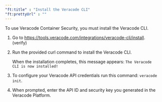 ```yaml
---
"ft:title" : "Install the Veracode CLI"
"ft:prettyUrl" : ""
---
```

To use Veracode Container Security, you must install the Veracode CLI. 

1. Go to https://tools.veracode.com/integrations/veracode-cli/install. (verify)
2. Run the provided curl command to install the Veracode CLI.

   When the installation completes, this message appears: `The Veracode CLI is now installed!`

3. To configure your Veracode API credentials run this command: `veracode init`.
4. When prompted, enter the API ID and security key you generated in the Veracode Platform.